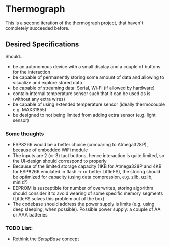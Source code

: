 # Thermograph

This is a second iteration of the thermograph project, that haven't completely succeeded before.

## Desired Specifications

Should...

- be an autonomous device with a small display and a couple of buttons for the interaction
- be capable of permanently storing some amount of data and allowing to visualize and explore stored data
- be capable of streaming data: Serial, Wi-Fi (if allowed by hardware)
- contain internal temperature sensor such that it can be used as is (without any extra wires)
- be capable of using extended temperature sensor (ideally thermocouple e.g. MAX31855)
- be designed to not being limited from adding extra sensor (e.g. light sensor)

### Some thoughts

- ESP8266 would be a better choice (comparing to Atmega328P), because of embedded WiFi module
- The inputs are 2 (or 3) tact buttons, hence interaction is quite limited, so the UI-design should correspond to properly
- Because of the limited storage capacity (1KB for Atmega328P and 4KB for ESP8266 emulated in flash -> or better LittleFS), the storing should be optimized for capacity (using data compression, e.g. zlib, uzlib, miniz?)
- EEPROM is susceptible for number of overwrites, storing algorithm should consider it to avoid wearing of some specific memory segments (LittleFS solves this problem out of the box)
- The codebase should address the power supply is limits (e.g. using deep sleeping, when possible). Possible power supply: a couple of AA or AAA batteries

### TODO List:
- Rethink the _SetupBase_ concept